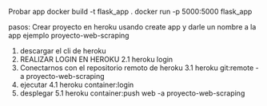 Probar app
docker build -t flask_app .
docker run -p 5000:5000 flask_app

pasos:
Crear proyecto en heroku usando create app y darle un nombre a la app ejemplo
proyecto-web-scraping

1. descargar el cli de heroku
2. REALIZAR LOGIN EN HEROKU
    2.1 heroku login
3. Conectarnos con el repositorio remoto de heroku
    3.1 heroku git:remote -a proyecto-web-scraping
4. ejecutar
    4.1 heroku container:login
5. desplegar
    5.1 heroku container:push web -a proyecto-web-scraping